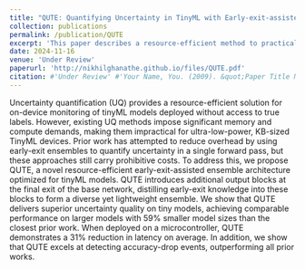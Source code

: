 ```yaml
---
title: "QUTE: Quantifying Uncertainty in TinyML with Early-exit-assisted ensembles for model-monitoring"
collection: publications
permalink: /publication/QUTE
excerpt: 'This paper describes a resource-efficient method to practically quantify uncertainty for tinyML model-monitoring while meeting the strict tinyML constraints.'
date: 2024-11-16
venue: 'Under Review'
paperurl: 'http://nikhilghanathe.github.io/files/QUTE.pdf'
citation: #'Under Review' #'Your Name, You. (2009). &quot;Paper Title Number 1.&quot; <i>Journal 1</i>. 1(1).'
---
```


Uncertainty quantification (UQ) provides a resource-efficient solution for on-device monitoring of tinyML models deployed without access to true labels. However, existing UQ methods impose significant memory and compute demands, making them impractical for ultra-low-power, KB-sized TinyML devices. Prior work has attempted to reduce overhead by using early-exit ensembles to quantify uncertainty in a single forward pass, but these approaches still carry prohibitive costs. To address this, we propose QUTE, a novel resource-efficient early-exit-assisted ensemble architecture optimized for tinyML models. QUTE introduces additional output blocks at the final exit of the base network, distilling early-exit knowledge into these blocks to form a diverse yet lightweight ensemble. We show that QUTE delivers superior uncertainty quality on tiny models, achieving comparable performance on larger models with 59% smaller model sizes than the closest prior work. When deployed on a microcontroller, QUTE demonstrates a 31% reduction in latency on average. In addition, we show that QUTE excels at detecting accuracy-drop events, outperforming all prior works.